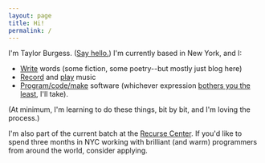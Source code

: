 ```yaml
---
layout: page
title: Hi!
permalink: /
---
```


 I'm Taylor Burgess. ([Say hello.](mailto:tayloraburgess@gmail.com)) I'm currently based in New York, and I:

- [Write](/blog/) words (some fiction, some poetry--but mostly just blog here)
- [Record](/audio/) and [play](http://presssounds.bandcamp.com/) music
- [Program/code/make](https://github.com/tayloraburgess) software (whichever expression [bothers you the least](https://www.quora.com/What-is-the-difference-between-programming-and-coding-4), I'll take). 

(At minimum, I'm learning to do these things, bit by bit, and I'm loving the process.)

I'm also part of the current batch at the [Recurse Center](https://www.recurse.com/). If you'd like to spend three months in NYC working with brilliant (and warm) programmers from around the world, consider applying.
